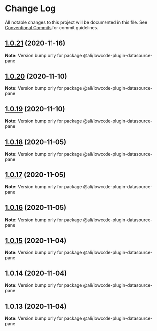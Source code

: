 # Change Log

All notable changes to this project will be documented in this file.
See [Conventional Commits](https://conventionalcommits.org) for commit guidelines.

<a name="1.0.21"></a>
## [1.0.21](https://gitlab.alibaba-inc.com/ali-lowcode/ali-lowcode-engine/compare/@ali/lowcode-plugin-datasource-pane@1.0.20...@ali/lowcode-plugin-datasource-pane@1.0.21) (2020-11-16)




**Note:** Version bump only for package @ali/lowcode-plugin-datasource-pane

<a name="1.0.20"></a>
## [1.0.20](https://gitlab.alibaba-inc.com/ali-lowcode/ali-lowcode-engine/compare/@ali/lowcode-plugin-datasource-pane@1.0.19...@ali/lowcode-plugin-datasource-pane@1.0.20) (2020-11-10)




**Note:** Version bump only for package @ali/lowcode-plugin-datasource-pane

<a name="1.0.19"></a>
## [1.0.19](https://gitlab.alibaba-inc.com/ali-lowcode/ali-lowcode-engine/compare/@ali/lowcode-plugin-datasource-pane@1.0.18...@ali/lowcode-plugin-datasource-pane@1.0.19) (2020-11-10)




**Note:** Version bump only for package @ali/lowcode-plugin-datasource-pane

<a name="1.0.18"></a>
## [1.0.18](https://gitlab.alibaba-inc.com/ali-lowcode/ali-lowcode-engine/compare/@ali/lowcode-plugin-datasource-pane@1.0.17...@ali/lowcode-plugin-datasource-pane@1.0.18) (2020-11-05)




**Note:** Version bump only for package @ali/lowcode-plugin-datasource-pane

<a name="1.0.17"></a>
## [1.0.17](https://gitlab.alibaba-inc.com/ali-lowcode/ali-lowcode-engine/compare/@ali/lowcode-plugin-datasource-pane@1.0.16...@ali/lowcode-plugin-datasource-pane@1.0.17) (2020-11-05)




**Note:** Version bump only for package @ali/lowcode-plugin-datasource-pane

<a name="1.0.16"></a>
## [1.0.16](https://gitlab.alibaba-inc.com/ali-lowcode/ali-lowcode-engine/compare/@ali/lowcode-plugin-datasource-pane@1.0.15...@ali/lowcode-plugin-datasource-pane@1.0.16) (2020-11-05)




**Note:** Version bump only for package @ali/lowcode-plugin-datasource-pane

<a name="1.0.15"></a>
## [1.0.15](https://gitlab.alibaba-inc.com/ali-lowcode/ali-lowcode-engine/compare/@ali/lowcode-plugin-datasource-pane@1.0.14...@ali/lowcode-plugin-datasource-pane@1.0.15) (2020-11-04)




**Note:** Version bump only for package @ali/lowcode-plugin-datasource-pane

<a name="1.0.14"></a>
## 1.0.14 (2020-11-04)




**Note:** Version bump only for package @ali/lowcode-plugin-datasource-pane

<a name="1.0.13"></a>
## 1.0.13 (2020-11-04)




**Note:** Version bump only for package @ali/lowcode-plugin-datasource-pane
